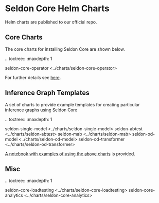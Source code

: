 # Seldon Core Helm Charts

Helm charts are published to our official repo.

## Core Charts

The core charts for installing Seldon Core are shown below.

.. toctree::
   :maxdepth: 1

   seldon-core-operator <../charts/seldon-core-operator>

For further details see [here](../workflow/install.md).

## Inference Graph Templates

A set of charts to provide example templates for creating particular inference graphs using Seldon Core

.. toctree::
   :maxdepth: 1

   seldon-single-model <../charts/seldon-single-model>
   seldon-abtest <../charts/seldon-abtest>
   seldon-mab <../charts/seldon-mab>
   seldon-od-model <../charts/seldon-od-model>
   seldon-od-transformer <../charts/seldon-od-transformer>

[A notebook with examples of using the above charts](https://docs.seldon.io/projects/seldon-core/en/latest/examples/helm_examples.html) is provided.

## Misc

.. toctree::
   :maxdepth: 1

   seldon-core-loadtesting <../charts/seldon-core-loadtesting>
   seldon-core-analytics <../charts/seldon-core-analytics>
